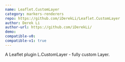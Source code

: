 ```yaml
---
name: Leaflet.CustomLayer
category: markers-renderers
repo: https://github.com/iDerekLi/Leaflet.CustomLayer
author: Derek Li
author-url: https://github.com/iDerekLi/
demo: 
compatible-v0:
compatible-v1: true
---
```


A Leaflet plugin L.CustomLayer - fully custom Layer.
